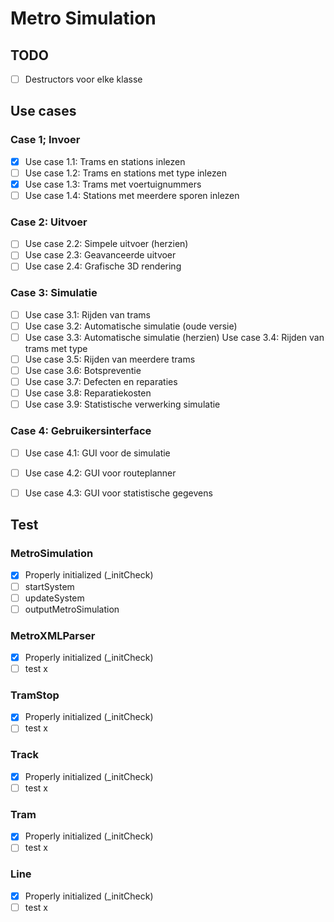 # Metro Simulation

## TODO
- [ ] Destructors voor elke klasse

## Use cases

### Case 1; Invoer
-[X] Use case 1.1: Trams en stations inlezen
-[ ] Use case 1.2: Trams en stations met type inlezen
-[X] Use case 1.3: Trams met voertuignummers
-[ ] Use case 1.4: Stations met meerdere sporen inlezen

### Case 2: Uitvoer
-[ ] Use case 2.2: Simpele uitvoer (herzien) 
-[ ] Use case 2.3: Geavanceerde uitvoer 
-[ ] Use case 2.4: Grafische 3D rendering

### Case 3: Simulatie
-[ ] Use case 3.1: Rijden van trams
-[ ] Use case 3.2: Automatische simulatie (oude versie)
-[ ] Use case 3.3: Automatische simulatie (herzien) Use case 3.4: Rijden van trams met type
-[ ] Use case 3.5: Rijden van meerdere trams
-[ ] Use case 3.6: Botspreventie
-[ ] Use case 3.7: Defecten en reparaties
-[ ] Use case 3.8: Reparatiekosten
-[ ] Use case 3.9: Statistische verwerking simulatie

### Case 4: Gebruikersinterface
-[ ] Use case 4.1: GUI voor de simulatie
-[ ] Use case 4.2: GUI voor routeplanner
-[ ] Use case 4.3: GUI voor statistische gegevens


## Test
### MetroSimulation
- [x] Properly initialized (_initCheck)
- [ ] startSystem
- [ ] updateSystem
- [ ] outputMetroSimulation
### MetroXMLParser
- [x] Properly initialized (_initCheck)
- [ ] test x
### TramStop
- [x] Properly initialized (_initCheck)
- [ ] test x
### Track
- [x] Properly initialized (_initCheck)
- [ ] test x
### Tram
- [x] Properly initialized (_initCheck)
- [ ] test x
### Line
- [x] Properly initialized (_initCheck)
- [ ] test x
